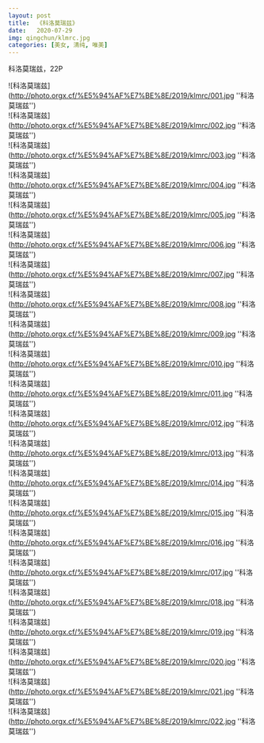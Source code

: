 ```yaml
---
layout: post
title:  《科洛莫瑞兹》
date:   2020-07-29
img: qingchun/klmrc.jpg
categories: [美女, 清纯, 唯美]
---
```


科洛莫瑞兹，22P

![科洛莫瑞兹](http://photo.orgx.cf/%E5%94%AF%E7%BE%8E/2019/klmrc/001.jpg ''科洛莫瑞兹'') <br>
![科洛莫瑞兹](http://photo.orgx.cf/%E5%94%AF%E7%BE%8E/2019/klmrc/002.jpg ''科洛莫瑞兹'') <br>
![科洛莫瑞兹](http://photo.orgx.cf/%E5%94%AF%E7%BE%8E/2019/klmrc/003.jpg ''科洛莫瑞兹'') <br>
![科洛莫瑞兹](http://photo.orgx.cf/%E5%94%AF%E7%BE%8E/2019/klmrc/004.jpg ''科洛莫瑞兹'') <br>
![科洛莫瑞兹](http://photo.orgx.cf/%E5%94%AF%E7%BE%8E/2019/klmrc/005.jpg ''科洛莫瑞兹'') <br>
![科洛莫瑞兹](http://photo.orgx.cf/%E5%94%AF%E7%BE%8E/2019/klmrc/006.jpg ''科洛莫瑞兹'') <br>
![科洛莫瑞兹](http://photo.orgx.cf/%E5%94%AF%E7%BE%8E/2019/klmrc/007.jpg ''科洛莫瑞兹'') <br>
![科洛莫瑞兹](http://photo.orgx.cf/%E5%94%AF%E7%BE%8E/2019/klmrc/008.jpg ''科洛莫瑞兹'') <br>
![科洛莫瑞兹](http://photo.orgx.cf/%E5%94%AF%E7%BE%8E/2019/klmrc/009.jpg ''科洛莫瑞兹'') <br>
![科洛莫瑞兹](http://photo.orgx.cf/%E5%94%AF%E7%BE%8E/2019/klmrc/010.jpg ''科洛莫瑞兹'') <br>
![科洛莫瑞兹](http://photo.orgx.cf/%E5%94%AF%E7%BE%8E/2019/klmrc/011.jpg ''科洛莫瑞兹'') <br>
![科洛莫瑞兹](http://photo.orgx.cf/%E5%94%AF%E7%BE%8E/2019/klmrc/012.jpg ''科洛莫瑞兹'') <br>
![科洛莫瑞兹](http://photo.orgx.cf/%E5%94%AF%E7%BE%8E/2019/klmrc/013.jpg ''科洛莫瑞兹'') <br>
![科洛莫瑞兹](http://photo.orgx.cf/%E5%94%AF%E7%BE%8E/2019/klmrc/014.jpg ''科洛莫瑞兹'') <br>
![科洛莫瑞兹](http://photo.orgx.cf/%E5%94%AF%E7%BE%8E/2019/klmrc/015.jpg ''科洛莫瑞兹'') <br>
![科洛莫瑞兹](http://photo.orgx.cf/%E5%94%AF%E7%BE%8E/2019/klmrc/016.jpg ''科洛莫瑞兹'') <br>
![科洛莫瑞兹](http://photo.orgx.cf/%E5%94%AF%E7%BE%8E/2019/klmrc/017.jpg ''科洛莫瑞兹'') <br>
![科洛莫瑞兹](http://photo.orgx.cf/%E5%94%AF%E7%BE%8E/2019/klmrc/018.jpg ''科洛莫瑞兹'') <br>
![科洛莫瑞兹](http://photo.orgx.cf/%E5%94%AF%E7%BE%8E/2019/klmrc/019.jpg ''科洛莫瑞兹'') <br>
![科洛莫瑞兹](http://photo.orgx.cf/%E5%94%AF%E7%BE%8E/2019/klmrc/020.jpg ''科洛莫瑞兹'') <br>
![科洛莫瑞兹](http://photo.orgx.cf/%E5%94%AF%E7%BE%8E/2019/klmrc/021.jpg ''科洛莫瑞兹'') <br>
![科洛莫瑞兹](http://photo.orgx.cf/%E5%94%AF%E7%BE%8E/2019/klmrc/022.jpg ''科洛莫瑞兹'') <br>

